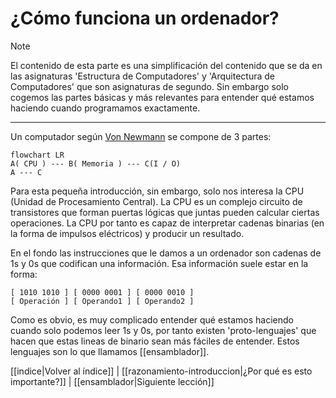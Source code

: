 # ¿Cómo funciona un ordenador?
> [!NOTE]
> El contenido de esta parte es una simplificación del contenido que se da en las asignaturas 'Estructura de Computadores' y 'Arquitectura de Computadores' que son asignaturas de segundo. Sin embargo solo cogemos las partes básicas y más relevantes para entender qué estamos haciendo cuando programamos exactamente.

---

Un computador según [Von Newmann](https://en.wikipedia.org/wiki/John_von_Neumann) se compone de 3 partes:

```mermaid
flowchart LR
A( CPU ) --- B( Memoria ) --- C(I / O)
A --- C
```

Para esta pequeña introducción, sin embargo, solo nos interesa la CPU (Unidad de Procesamiento Central). La CPU es un complejo circuito de transistores que forman puertas lógicas que juntas pueden calcular ciertas operaciones. La CPU por tanto es capaz de interpretar cadenas binarias (en la forma de impulsos eléctricos) y producir un resultado.

En el fondo las instrucciones que le damos a un ordenador son cadenas de 1s y 0s que codifican una información. Esa información suele estar en la forma:

```
[ 1010 1010 ] [ 0000 0001 ] [ 0000 0010 ]
[ Operación ] [ Operando1 ] [ Operando2 ]
```

Como es obvio, es muy complicado entender qué estamos haciendo cuando solo podemos leer 1s y 0s, por tanto existen 'proto-lenguajes' que hacen que estas lineas de binario sean más fáciles de entender. Estos lenguajes son lo que llamamos [[ensamblador]].




[[indice|Volver al índice]] | [[razonamiento-introduccion|¿Por qué es esto importante?]] | [[ensamblador|Siguiente lección]]
